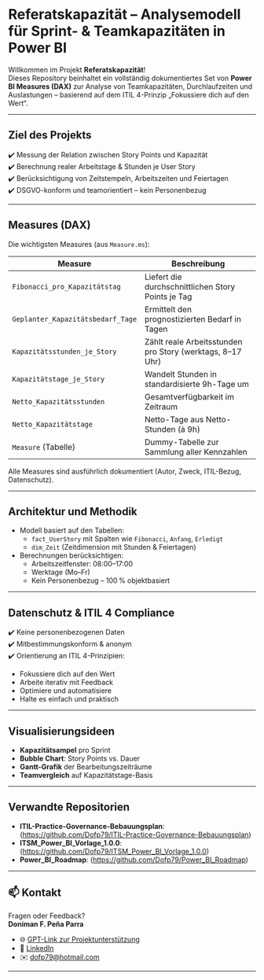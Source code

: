 # Referatskapazität – Analysemodell für Sprint- & Teamkapazitäten in Power BI

Willkommen im Projekt **Referatskapazität**!  
Dieses Repository beinhaltet ein vollständig dokumentiertes Set von **Power BI Measures (DAX)** zur Analyse von Teamkapazitäten, Durchlaufzeiten und Auslastungen – basierend auf dem ITIL 4-Prinzip „Fokussiere dich auf den Wert“.

---

##  Ziel des Projekts

✔️ Messung der Relation zwischen Story Points und Kapazität   
✔️ Berechnung realer Arbeitstage & Stunden je User Story  
✔️ Berücksichtigung von Zeitstempeln, Arbeitszeiten und Feiertagen  
✔️ DSGVO-konform und teamorientiert – kein Personenbezug

---

##  Measures (DAX)

Die wichtigsten Measures (aus `Measure.ms`):

| Measure                        | Beschreibung |
|-------------------------------|--------------|
| `Fibonacci_pro_Kapazitätstag` | Liefert die durchschnittlichen Story Points je Tag |
| `Geplanter_Kapazitätsbedarf_Tage` | Ermittelt den prognostizierten Bedarf in Tagen |
| `Kapazitätsstunden_je_Story` | Zählt reale Arbeitsstunden pro Story (werktags, 8–17 Uhr) |
| `Kapazitätstage_je_Story`    | Wandelt Stunden in standardisierte 9h-Tage um |
| `Netto_Kapazitätsstunden`    | Gesamtverfügbarkeit im Zeitraum |
| `Netto_Kapazitätstage`       | Netto-Tage aus Netto-Stunden (à 9h) |
| `Measure` (Tabelle)          | Dummy-Tabelle zur Sammlung aller Kennzahlen |

Alle Measures sind ausführlich dokumentiert (Autor, Zweck, ITIL-Bezug, Datenschutz).

---

##  Architektur und Methodik

- Modell basiert auf den Tabellen:
  - `fact_UserStory` mit Spalten wie `Fibonacci`, `Anfang`, `Erledigt`
  - `dim_Zeit` (Zeitdimension mit Stunden & Feiertagen)
- Berechnungen berücksichtigen:
  - Arbeitszeitfenster: 08:00–17:00
  - Werktage (Mo–Fr)
  - Kein Personenbezug – 100 % objektbasiert

---

##  Datenschutz & ITIL 4 Compliance

✔️ Keine personenbezogenen Daten  
✔️ Mitbestimmungskonform & anonym  
✔️ Orientierung an ITIL 4-Prinzipien:
  - Fokussiere dich auf den Wert  
  - Arbeite iterativ mit Feedback  
  - Optimiere und automatisiere  
  - Halte es einfach und praktisch
    
---

##  Visualisierungsideen

-  **Kapazitätsampel** pro Sprint
-  **Bubble Chart**: Story Points vs. Dauer
-  **Gantt-Grafik** der Bearbeitungszeiträume
-  **Teamvergleich** auf Kapazitätstage-Basis

---

##  Verwandte Repositorien

-  **ITIL-Practice-Governance-Bebauungsplan**: (https://github.com/Dofp79/ITIL-Practice-Governance-Bebauungsplan)
-  **ITSM_Power_BI_Vorlage_1.0.0**: (https://github.com/Dofp79/ITSM_Power_BI_Vorlage_1.0.0)
-  **Power_BI_Roadmap**: (https://github.com/Dofp79/Power_BI_Roadmap)

---

## 📫 Kontakt

Fragen oder Feedback?  
**Doniman F. Peña Parra**

- 🌐 [GPT-Link zur Projektunterstützung](https://chatgpt.com/g/g-68150f83fda081919d979c8418039ee5-dashboard-design)  
- 🔗 [LinkedIn](https://www.linkedin.com/in/doniman-francisco-pe%C3%B1a-parra-609263232/)  
- ✉️ [dofp79@hotmail.com](mailto:dofp79@hotmail.com)

---

